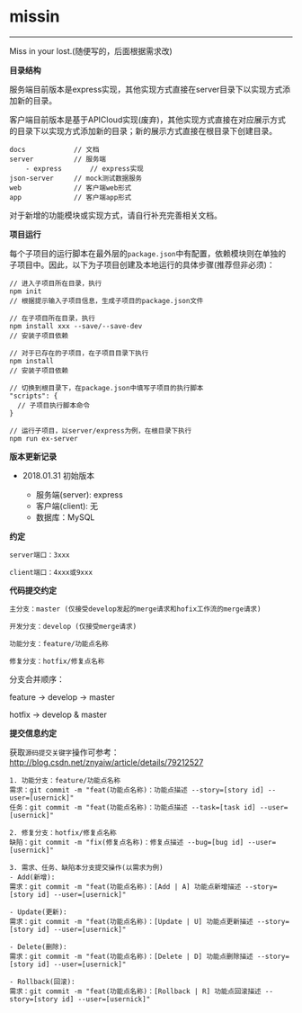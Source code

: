 # missin
---
Miss in your lost.(随便写的，后面根据需求改)

**目录结构**

服务端目前版本是express实现，其他实现方式直接在server目录下以实现方式添加新的目录。

客户端目前版本是基于APICloud实现(废弃)，其他实现方式直接在对应展示方式的目录下以实现方式添加新的目录；新的展示方式直接在根目录下创建目录。
```
docs            // 文档
server          // 服务端
    - express       // express实现
json-server     // mock测试数据服务
web             // 客户端web形式
app             // 客户端app形式
```
对于新增的功能模块或实现方式，请自行补充完善相关文档。

**项目运行**

每个子项目的运行脚本在最外层的`package.json`中有配置，依赖模块则在单独的子项目中。因此，以下为子项目创建及本地运行的具体步骤(推荐但非必须)：
```
// 进入子项目所在目录，执行
npm init
// 根据提示输入子项目信息，生成子项目的package.json文件

// 在子项目所在目录，执行
npm install xxx --save/--save-dev
// 安装子项目依赖

// 对于已存在的子项目，在子项目目录下执行
npm install
// 安装子项目依赖

// 切换到根目录下，在package.json中填写子项目的执行脚本
"scripts": {
  // 子项目执行脚本命令
}

// 运行子项目，以server/express为例，在根目录下执行
npm run ex-server
```

**版本更新记录**

- 2018.01.31 初始版本

  - 服务端(server): express
  - 客户端(client): 无
  - 数据库：MySQL

**约定**

```
server端口：3xxx

client端口：4xxx或9xxx
```

**代码提交约定**
```
主分支：master (仅接受develop发起的merge请求和hofix工作流的merge请求)

开发分支：develop (仅接受merge请求)

功能分支：feature/功能点名称

修复分支：hotfix/修复点名称
```
分支合并顺序：

feature -> develop -> master

hotfix -> develop & master

**提交信息约定**

获取`源码提交关键字`操作可参考：http://blog.csdn.net/znyaiw/article/details/79212527

```
1. 功能分支：feature/功能点名称
需求：git commit -m "feat(功能点名称)：功能点描述 --story=[story id] --user=[usernick]"
任务：git commit -m "feat(功能点名称)：功能点描述 --task=[task id] --user=[usernick]"

2. 修复分支：hotfix/修复点名称
缺陷：git commit -m "fix(修复点名称)：修复点描述 --bug=[bug id] --user=[usernick]"

3. 需求、任务、缺陷本分支提交操作(以需求为例)
- Add(新增):
需求：git commit -m "feat(功能点名称)：[Add | A] 功能点新增描述 --story=[story id] --user=[usernick]"

- Update(更新):
需求：git commit -m "feat(功能点名称)：[Update | U] 功能点更新描述 --story=[story id] --user=[usernick]"

- Delete(删除):
需求：git commit -m "feat(功能点名称)：[Delete | D] 功能点删除描述 --story=[story id] --user=[usernick]"

- Rollback(回滚):
需求：git commit -m "feat(功能点名称)：[Rollback | R] 功能点回滚描述 --story=[story id] --user=[usernick]"
```